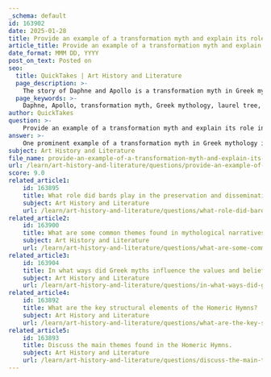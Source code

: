 ```yaml
---
_schema: default
id: 163902
date: 2025-01-28
title: Provide an example of a transformation myth and explain its role in Greek mythology.
article_title: Provide an example of a transformation myth and explain its role in Greek mythology.
date_format: MMM DD, YYYY
post_on_text: Posted on
seo:
  title: QuickTakes | Art History and Literature
  page_description: >-
    The story of Daphne and Apollo is a transformation myth in Greek mythology where Daphne is transformed into a laurel tree to escape Apollo's advances, symbolizing rebirth, consent, and the influence of divine beings on mortal lives.
  page_keywords: >-
    Daphne, Apollo, transformation myth, Greek mythology, laurel tree, divine intervention, cautionary tale, personal agency, victory, beauty, love, metamorphosis, cultural significance
author: QuickTakes
question: >-
    Provide an example of a transformation myth and explain its role in Greek mythology.
answer: >-
    One prominent example of a transformation myth in Greek mythology is the story of Daphne and Apollo. In this myth, Apollo, the god of the sun and prophecy, becomes infatuated with Daphne, a beautiful nymph. However, Daphne is determined to remain a virgin and avoid the advances of any suitor, including Apollo. To escape his relentless pursuit, she prays to her father, the river god Peneus, for help. In response to her plea, Peneus transforms Daphne into a laurel tree.\n\nThis transformation serves multiple roles in Greek mythology:\n\n1. **Symbol of Rebirth and Renewal**: The laurel tree becomes a symbol of victory and honor, often associated with Apollo himself. The laurel wreath is used to crown victors in athletic competitions and poetic contests, linking Daphne's transformation to themes of achievement and recognition.\n\n2. **Cautionary Tale**: The myth illustrates the consequences of desire and the lengths to which individuals may go to assert their autonomy. Daphne's transformation can be seen as a form of escape from unwanted attention, highlighting the importance of consent and personal agency.\n\n3. **Divine Intervention**: The story emphasizes the power dynamics between gods and mortals. Apollo's desire leads to a significant change in Daphne's existence, showcasing how divine beings can alter the lives of mortals, often without regard for their wishes.\n\n4. **Cultural Significance**: The myth reflects the ancient Greek values surrounding beauty, love, and the complexities of relationships. It also underscores the theme of transformation as a means of coping with conflict, whether it be emotional turmoil or the struggle against unwanted advances.\n\nOverall, the transformation of Daphne into a laurel tree encapsulates the multifaceted nature of metamorphosis in Greek mythology, serving as a narrative device that conveys deeper moral and cultural lessons.
subject: Art History and Literature
file_name: provide-an-example-of-a-transformation-myth-and-explain-its-role-in-greek-mythology.md
url: /learn/art-history-and-literature/questions/provide-an-example-of-a-transformation-myth-and-explain-its-role-in-greek-mythology
score: 9.0
related_article1:
    id: 163895
    title: What role did bards play in the preservation and dissemination of Greek myths?
    subject: Art History and Literature
    url: /learn/art-history-and-literature/questions/what-role-did-bards-play-in-the-preservation-and-dissemination-of-greek-myths
related_article2:
    id: 163900
    title: What are some common themes found in mythological narratives?
    subject: Art History and Literature
    url: /learn/art-history-and-literature/questions/what-are-some-common-themes-found-in-mythological-narratives
related_article3:
    id: 163904
    title: In what ways did Greek myths influence the values and beliefs of ancient Greek society?
    subject: Art History and Literature
    url: /learn/art-history-and-literature/questions/in-what-ways-did-greek-myths-influence-the-values-and-beliefs-of-ancient-greek-society
related_article4:
    id: 163892
    title: What are the key structural elements of the Homeric Hymns?
    subject: Art History and Literature
    url: /learn/art-history-and-literature/questions/what-are-the-key-structural-elements-of-the-homeric-hymns
related_article5:
    id: 163893
    title: Discuss the main themes found in the Homeric Hymns.
    subject: Art History and Literature
    url: /learn/art-history-and-literature/questions/discuss-the-main-themes-found-in-the-homeric-hymns
---
```


&nbsp;